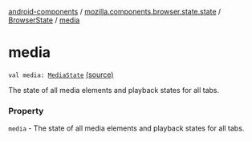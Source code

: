 [android-components](../../index.md) / [mozilla.components.browser.state.state](../index.md) / [BrowserState](index.md) / [media](./media.md)

# media

`val media: `[`MediaState`](../-media-state/index.md) [(source)](https://github.com/mozilla-mobile/android-components/blob/master/components/browser/state/src/main/java/mozilla/components/browser/state/state/BrowserState.kt#L27)

The state of all media elements and playback states for all tabs.

### Property

`media` - The state of all media elements and playback states for all tabs.